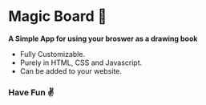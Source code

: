 # Magic Board :crystal_ball:
**A Simple App for using your broswer as a drawing book**

- Fully Customizable.
- Purely in HTML, CSS and Javascript.
- Can be added to your website.

### Have Fun :v:

